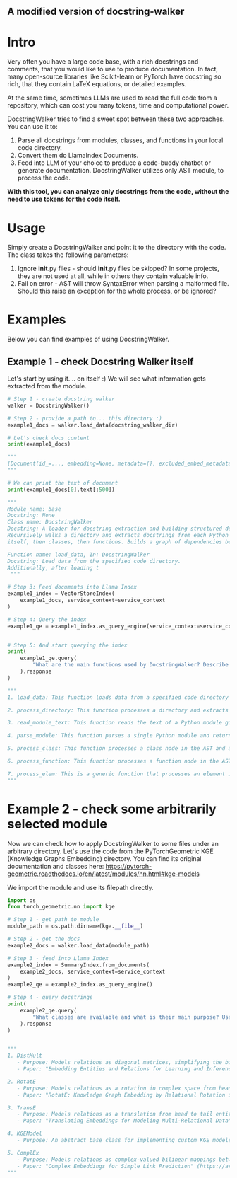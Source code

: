## A modified version of docstring-walker

# Intro

Very often you have a large code base, with a rich docstrings and comments, that you would like to use to produce documentation. In fact, many open-source libraries like Scikit-learn or PyTorch have docstring so rich, that they contain LaTeX equations, or detailed examples.

At the same time, sometimes LLMs are used to read the full code from a repository, which can cost you many tokens, time and computational power.

DocstringWalker tries to find a sweet spot between these two approaches. You can use it to:

1. Parse all docstrings from modules, classes, and functions in your local code directory.
2. Convert them do LlamaIndex Documents.
3. Feed into LLM of your choice to produce a code-buddy chatbot or generate documentation.
   DocstringWalker utilizes only AST module, to process the code.

**With this tool, you can analyze only docstrings from the code, without the need to use tokens for the code itself.**

# Usage

Simply create a DocstringWalker and point it to the directory with the code. The class takes the following parameters:

1. Ignore **init**.py files - should **init**.py files be skipped? In some projects, they are not used at all, while in others they contain valuable info.
2. Fail on error - AST will throw SyntaxError when parsing a malformed file. Should this raise an exception for the whole process, or be ignored?

# Examples

Below you can find examples of using DocstringWalker.

## Example 1 - check Docstring Walker itself

Let's start by using it.... on itself :) We will see what information gets extracted from the module.

```python
# Step 1 - create docstring walker
walker = DocstringWalker()

# Step 2 - provide a path to... this directory :)
example1_docs = walker.load_data(docstring_walker_dir)

# Let's check docs content
print(example1_docs)

"""
[Document(id_=..., embedding=None, metadata={}, excluded_embed_metadata_keys=[], excluded_llm_metadata_keys=[], relationships={}, hash=..., text="Module name: base \n Docstring: None...") ]
"""

# We can print the text of document
print(example1_docs[0].text[:500])

"""
Module name: base
Docstring: None
Class name: DocstringWalker
Docstring: A loader for docstring extraction and building structured documents from them.
Recursively walks a directory and extracts docstrings from each Python module - starting from the module
itself, then classes, then functions. Builds a graph of dependencies between the extracted docstrings.

Function name: load_data, In: DocstringWalker
Docstring: Load data from the specified code directory.
Additionally, after loading t
 """

# Step 3: Feed documents into Llama Index
example1_index = VectorStoreIndex(
    example1_docs, service_context=service_context
)

# Step 4: Query the index
example1_qe = example1_index.as_query_engine(service_context=service_context)


# Step 5: And start querying the index
print(
    example1_qe.query(
        "What are the main functions used by DocstringWalker? Describe each one in points."
    ).response
)

"""
1. load_data: This function loads data from a specified code directory and builds a dependency graph between the loaded documents. The graph is stored as an attribute of the class.

2. process_directory: This function processes a directory and extracts information from Python files. It returns a tuple containing a list of Document objects and a networkx Graph object. The Document objects represent the extracted information from Python files, and the Graph object represents the dependency graph between the extracted documents.

3. read_module_text: This function reads the text of a Python module given its path and returns the text of the module.

4. parse_module: This function parses a single Python module and returns a Document object with extracted information from the module.

5. process_class: This function processes a class node in the AST and adds relevant information to the graph. It returns a string representation of the processed class node and its sub-elements.

6. process_function: This function processes a function node in the AST and adds it to the graph. It returns a string representation of the processed function node with its sub-elements.

7. process_elem: This is a generic function that processes an element in the abstract syntax tree (AST) and delegates the execution to more specific functions based on the type of the element. It returns the result of processing the element.
"""
```

# Example 2 - check some arbitrarily selected module

Now we can check how to apply DocstringWalker to some files under an arbitrary directory. Let's use the code from the PyTorchGeometric KGE (Knowledge Graphs Embedding) directory.
You can find its original documentation and classes here: https://pytorch-geometric.readthedocs.io/en/latest/modules/nn.html#kge-models

We import the module and use its filepath directly.

```python
import os
from torch_geometric.nn import kge

# Step 1 - get path to module
module_path = os.path.dirname(kge.__file__)

# Step 2 - get the docs
example2_docs = walker.load_data(module_path)

# Step 3 - feed into Llama Index
example2_index = SummaryIndex.from_documents(
    example2_docs, service_context=service_context
)
example2_qe = example2_index.as_query_engine()

# Step 4 - query docstrings
print(
    example2_qe.query(
        "What classes are available and what is their main purpose? Use nested numbered list to describe: the class name, short summary of purpose, papers or literature review for each one of them."
    ).response
)


"""
1. DistMult
   - Purpose: Models relations as diagonal matrices, simplifying the bi-linear interaction between head and tail entities.
   - Paper: "Embedding Entities and Relations for Learning and Inference in Knowledge Bases" (https://arxiv.org/abs/1412.6575)

2. RotatE
   - Purpose: Models relations as a rotation in complex space from head to tail entities.
   - Paper: "RotatE: Knowledge Graph Embedding by Relational Rotation in Complex Space" (https://arxiv.org/abs/1902.10197)

3. TransE
   - Purpose: Models relations as a translation from head to tail entities.
   - Paper: "Translating Embeddings for Modeling Multi-Relational Data" (https://proceedings.neurips.cc/paper/2013/file/1cecc7a77928ca8133fa24680a88d2f9-Paper.pdf)

4. KGEModel
   - Purpose: An abstract base class for implementing custom KGE models.

5. ComplEx
   - Purpose: Models relations as complex-valued bilinear mappings between head and tail entities using the Hermetian dot product.
   - Paper: "Complex Embeddings for Simple Link Prediction" (https://arxiv.org/abs/1606.06357)
"""
```
